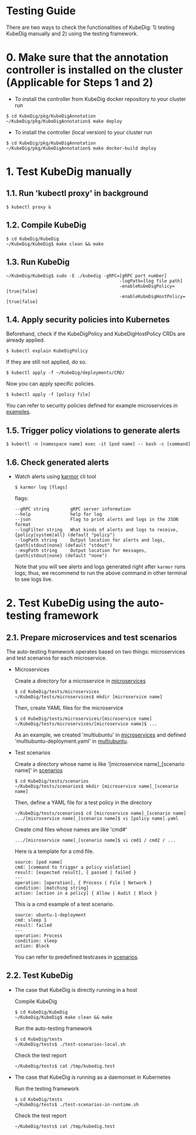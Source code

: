 # Testing Guide

There are two ways to check the functionalities of KubeDig: 1) testing KubeDig manually and 2) using the testing framework.

# 0. Make sure that the annotation controller is installed on the cluster (Applicable for Steps 1 and 2)

- To install the controller from KubeDig docker repository to your cluster run

```text
$ cd KubeDig/pkg/KubeDigAnnotation
~/KubeDig/pkg/KubeDigAnnotation$ make deploy
```
- To install the controller (local version) to your cluster run

```text
$ cd KubeDig/pkg/KubeDigAnnotation
~/KubeDig/pkg/KubeDigAnnotation$ make docker-build deploy
```

# 1.  Test KubeDig manually

## 1.1. Run 'kubectl proxy' in background

```text
$ kubectl proxy &
```

## 1.2. Compile KubeDig

```text
$ cd KubeDig/KubeDig
~/KubeDig/KubeDig$ make clean && make
```

## 1.3. Run KubeDig

```text
~/KubeDig/KubeDig$ sudo -E ./kubedig -gRPC=[gRPC port number]
                                           -logPath=[log file path]
                                           -enableKubeDigPolicy=[true|false]
                                           -enableKubeDigHostPolicy=[true|false]
```

## 1.4. Apply security policies into Kubernetes

Beforehand, check if the KubeDigPolicy and KubeDigHostPolicy CRDs are already applied.

```text
$ kubectl explain KubeDigPolicy
```

If they are still not applied, do so.

```text
$ kubectl apply -f ~/KubeDig/deployments/CRD/
```

Now you can apply specific policies.

```text
$ kubectl apply -f [policy file]
```

You can refer to security policies defined for example microservices in [examples](../examples).

## 1.5. Trigger policy violations to generate alerts

```text
$ kubectl -n [namespace name] exec -it [pod name] -- bash -c [command]
```

## 1.6. Check generated alerts

- Watch alerts using [karmor](https://github.com/zfz-725/kubedig-client) cli tool

    ```text
    $ karmor log [flags]
    ```
    
    flags:

    ```text
    --gRPC string        gRPC server information
    --help               help for log
    --json               Flag to print alerts and logs in the JSON format
    --logFilter string   What kinds of alerts and logs to receive, {policy|system|all} (default "policy")
    --logPath string     Output location for alerts and logs, {path|stdout|none} (default "stdout")
    --msgPath string     Output location for messages, {path|stdout|none} (default "none")
    ```
    
    Note that you will see alerts and logs generated right after `karmor` runs logs; thus, we recommend to run the above command in other terminal to see logs live.
    

# 2.  Test KubeDig using the auto-testing framework

## 2.1. Prepare microservices and test scenarios

The auto-testing framework operates based on two things: microservices and test scenarios for each microservice.

- Microservices

    Create a directory for a microservice in [microservices](../tests/microservices)

    ```text
    $ cd KubeDig/tests/microservices
    ~/KubeDig/tests/microservices$ mkdir [microservice name]
    ```

    Then, create YAML files for the microservice

    ```text
    $ cd KubeDig/tests/microservices/[microservice name]
    ~/KubeDig/tests/microservices/[microservice name]$ ...
    ```

    As an example, we created 'multiubuntu' in [microservices](../tests/microservices) and defined 'multiubuntu-deployment.yaml' in [multiubuntu](../examples/multiubuntu).

- Test scenarios

    Create a directory whose name is like '[microservice name]_[scenario name]' in [scenarios](../tests/scenarios)
    
    ```text
    $ cd KubeDig/tests/scenarios
    ~/KubeDig/tests/scenarios$ mkdir [microservice name]_[scenario name]
    ```
    
    Then, define a YAML file for a test policy in the directory
    
    ```text
    ~/KubeDig/tests/scenarios$ cd [microservice name]_[scenario name]
    .../[microservice name]_[scenario name]$ vi [policy name].yaml
    ```

    Create cmd files whose names are like 'cmd#'
    
    ```text
    .../[microservice name]_[scenario name]$ vi cmd1 / cmd2 / ...
    ```
    
    Here is a template for a cmd file.

    ```text
    source: [pod name]
    cmd: [command to trigger a policy violation]
    result: [expected result], { passed | failed }
    ---
    operation: [operation], { Process | File | Network }
    condition: [matching string]
    action: [action in a policy] { Allow | Audit | Block }
    ```

    This is a cmd example of a test scenario.

    ```text
    source: ubuntu-1-deployment
    cmd: sleep 1
    result: failed
    ---
    operation: Process
    condition: sleep
    action: Block
    ```

    You can refer to predefined testcases in [scenarios](../tests/scenarios).

## 2.2. Test KubeDig
    
- The case that KubeDig is directly running in a host

    Compile KubeDig

    ```text
    $ cd KubeDig/KubeDig
    ~/KubeDig/KubeDig$ make clean && make
    ```

    Run the auto-testing framework

    ```text
    $ cd KubeDig/tests
    ~/KubeDig/tests$ ./test-scenarios-local.sh
    ```

    Check the test report

    ```text
    ~/KubeDig/tests$ cat /tmp/kubedig.test
    ```

- The case that KubeDig is running as a daemonset in Kubernetes

    Run the testing framework

    ```text
    $ cd KubeDig/tests
    ~/KubeDig/tests$ ./test-scenarios-in-runtime.sh
    ```

    Check the test report

    ```text
    ~/KubeDig/tests$ cat /tmp/kubedig.test
    ```
